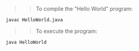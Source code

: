 >>To compile the "Hello World" program:

```
javac HelloWorld.java
```

>>To execute the program:

```
java HelloWorld
```

